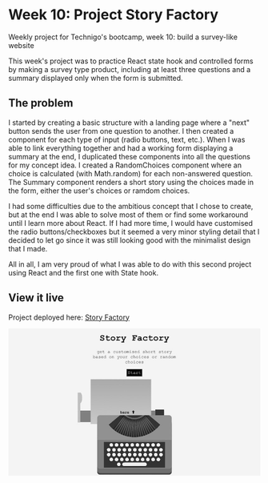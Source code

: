 # Week 10: Project Story Factory

Weekly project for Technigo's bootcamp, week 10: build a survey-like website

This week's project was to practice React state hook and controlled forms by making a survey type product, including at least three questions and a summary displayed only when the form is submitted.

## The problem

I started by creating a basic structure with a landing page where a "next" button sends the user from one question to another. I then created a component for each type of input (radio buttons, text, etc.). When I was able to link everything together and had a working form displaying a summary at the end, I duplicated these components into all the questions for my concept idea. I created a RandomChoices component where an choice is calculated (with Math.random) for each non-answered question. The Summary component renders a short story using the choices made in the form, either the user's choices or ramdom choices.

I had some difficulties due to the ambitious concept that I chose to create, but at the end I was able to solve most of them or find some workaround until I learn more about React. If I had more time, I would have customised the radio buttons/checkboxes but it seemed a very minor styling detail that I decided to let go since it was still looking good with the minimalist design that I made.

All in all, I am very proud of what I was able to do with this second project using React and the first one with State hook.

## View it live

Project deployed here: [Story Factory](https://story-factory.netlify.app/)

<div align="center">
  <img src="screenshot.jpg" />
</div>
